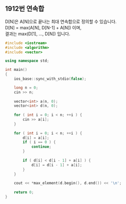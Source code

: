 1912번 연속합
-----------

D[N]은 A[N]으로 끝나는 최대 연속합으로 정의할 수 있습니다.  
D[N] = max(A[N], D[N-1] + A[N]) 이며,  
결과는 max(D[1], ..., D[N]) 입니다.

~~~ cpp
#include <iostream>
#include <algorithm>
#include <vector>

using namespace std;

int main()
{
    ios_base::sync_with_stdio(false);

    long n = 0;
    cin >> n;
    
    vector<int> a(n, 0);
    vector<int> d(n, 0);
    
    for ( int i = 0; i < n; ++i ) {
        cin >> a[i];
    }
    
    for ( int i = 0; i < n; ++i ) {
        d[i] = a[i];
        if ( i == 0 ) {
            continue;
        }
        
        if ( d[i] < d[i - 1] + a[i] ) {
            d[i] = d[i - 1] + a[i];
        }
    }
    
    cout << *max_element(d.begin(), d.end()) << '\n';
    
    return 0;
}
~~~